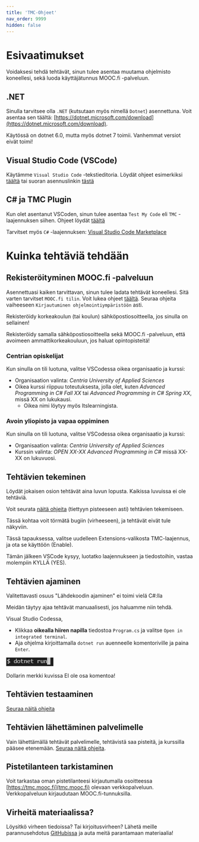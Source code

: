 ```yaml
---
title: 'TMC-Ohjeet'
nav_order: 9999
hidden: false
---
```


# Esivaatimukset

Voidaksesi tehdä tehtävät, sinun tulee asentaa muutama ohjelmisto koneellesi, sekä luoda käyttäjätunnus MOOC.fi -palveluun.

## .NET
Sinulla tarvitsee olla `.NET` (kutsutaan myös nimellä `Dotnet`) asennettuna. Voit asentaa sen täältä: [https://dotnet.microsoft.com/download](https://dotnet.microsoft.com/download). 

<Note>Käytössä on dotnet 6.0, mutta myös dotnet 7 toimii. Vanhemmat versiot eivät toimi!</Note>

## Visual Studio Code (VSCode)

Käytämme `Visual Studio Code` -tekstieditoria. Löydät ohjeet esimerkiksi [täältä](https://www.mooc.fi/installation/vscode/#VSCoden-asentaminen) tai suoran asennuslinkin [tästä](https://code.visualstudio.com/download)

## C# ja TMC Plugin

Kun olet asentanut VSCoden, sinun tulee asentaa `Test My Code` eli `TMC` -laajennuksen siihen. Ohjeet löydät [täältä](https://www.mooc.fi/installation/vscode/#TestMyCode-asentaminen)

Tarvitset myös `C#` -laajennuksen: [Visual Studio Code Marketplace](https://marketplace.visualstudio.com/items?itemName=ms-dotnettools.csharp)


# Kuinka tehtäviä tehdään

## Rekisteröityminen MOOC.fi -palveluun

Asennettuasi kaiken tarvittavan, sinun tulee ladata tehtävät koneellesi. Sitä varten tarvitset `MOOC.fi tilin`. Voit lukea ohjeet [täältä](https://www.mooc.fi/installation/vscode/#mooc.fi-tunnuksen-luominen). Seuraa ohjeita vaiheeseen `Kirjautuminen ohjelmointiympäristöön` asti.

<Note>
Rekisteröidy korkeakoulun (tai koulun) sähköpostiosoitteella, jos sinulla on sellainen!

Rekisteröidy samalla sähköpostiosoitteella sekä MOOC.fi -palveluun, että avoimeen ammattikorkeakouluun, jos haluat opintopisteitä!
</Note>

### Centrian opiskelijat

Kun sinulla on tili luotuna, valitse VSCodessa oikea organisaatio ja kurssi:
- Organisaation valinta: *Centria University of Applied Sciences*
- Oikea kurssi riippuu toteutuksesta, jolla olet, kuten *Advanced Programming in C# Fall XX* tai *Advanced Programming in C# Spring XX*, missä XX on lukukausi.
    - Oikea nimi löytyy myös Itslearningista.

### Avoin yliopisto ja vapaa oppiminen

Kun sinulla on tili luotuna, valitse VSCodessa oikea organisaatio ja kurssi:
- Organisaation valinta: *Centria University of Applied Sciences*
- Kurssin valinta: *OPEN XX-XX Advanced Programming in C#* missä XX-XX on lukuvuosi.

## Tehtävien tekeminen

Löydät jokaisen osion tehtävät aina luvun lopusta. Kaikissa luvuissa ei ole tehtäviä.

Voit seurata [näitä ohjeita](https://www.mooc.fi/installation/vscode/#ensimm%C3%A4isen-teht%C3%A4v%C3%A4n-tekeminen) (tiettyyn pisteeseen asti) tehtävien tekemiseen.


<Note>
Tässä kohtaa voit törmätä bugiin (virheeseen), ja tehtävät eivät tule näkyviin.

Tässä tapauksessa, valitse uudelleen Extensions-valikosta TMC-laajennus, ja ota se käyttöön (Enable).

Tämän jälkeen VSCode kysyy, luotatko laajennukseen ja tiedostoihin, vastaa molempiin KYLLÄ (YES).
</Note>


## Tehtävien ajaminen

<Note>
Valitettavasti osuus "Lähdekoodin ajaminen" ei toimi vielä C#:lla

Meidän täytyy ajaa tehtävät manuaalisesti, jos haluamme niin tehdä.
</Note>

Visual Studio Codessa,
* Klikkaa **oikealla hiiren napilla** tiedostoa `Program.cs` ja valitse `Open in integrated terminal`.
* Aja ohjelma kirjoittamalla `dotnet run` auenneelle komentoriville ja paina `Enter`.

![Dotnet run](https://github.com/centria/ohjelmoinnin-jatko/raw/master/src/images/dotnet-run.png)


<Note>
Dollarin merkki kuvissa EI ole osa komentoa!
</Note>


## Tehtävien testaaminen

[Seuraa näitä ohjeita](https://www.mooc.fi/installation/vscode/#l%C3%A4hdekoodin-testaaminen)

## Tehtävien lähettäminen palvelimelle

Vain lähettämällä tehtävät palvelimelle, tehtävistä saa pisteitä, ja kurssilla pääsee etenemään. [Seuraa näitä ohjeita](https://www.mooc.fi/installation/vscode/#teht%C3%A4v%C3%A4n-l%C3%A4hett%C3%A4minen-palvelimelle).

## Pistetilanteen tarkistaminen

Voit tarkastaa oman pistetilanteesi kirjautumalla osoitteessa [https://tmc.mooc.fi](tmc.mooc.fi) olevaan verkkopalveluun. Verkkopalveluun kirjaudutaan MOOC.fi-tunnuksilla.

## Virheitä materiaalissa?

Löysitkö virheen tiedoissa? Tai kirjoitusvirheen? Lähetä meille parannusehdotus [GitHubissa](https://github.com/centria/ohjelmoinnin-jatko/tree/master/src/content) ja auta meitä parantamaan materiaalia!